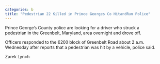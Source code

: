```yaml
---
categories: b
title: "Pedestrian 22 Killed in Prince Georges Co HitandRun Police"
---
```


Prince George’s County police are looking for a driver who struck a pedestrian in the Greenbelt, Maryland, area overnight and drove off.



Officers responded to the 6200 block of Greenbelt Road about 2 a.m. Wednesday after reports that a pedestrian was hit by a vehicle, police said.



Zarek Lynch